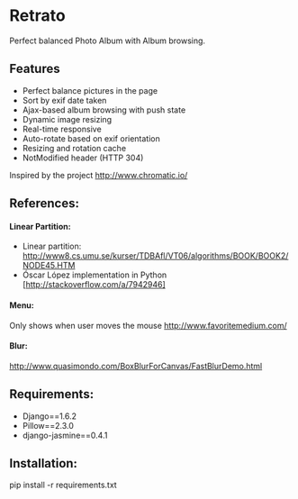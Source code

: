 Retrato
=======

Perfect balanced Photo Album with Album browsing.

Features
--------
- Perfect balance pictures in the page
- Sort by exif date taken
- Ajax-based album browsing with push state
- Dynamic image resizing
- Real-time responsive
- Auto-rotate based on exif orientation
- Resizing and rotation cache
- NotModified header (HTTP 304)


Inspired by the project http://www.chromatic.io/

References:
-----------

#### Linear Partition:
* Linear partition: http://www8.cs.umu.se/kurser/TDBAfl/VT06/algorithms/BOOK/BOOK2/NODE45.HTM
* Óscar López implementation in Python [http://stackoverflow.com/a/7942946]

#### Menu:
Only shows when user moves the mouse http://www.favoritemedium.com/ 

#### Blur:
http://www.quasimondo.com/BoxBlurForCanvas/FastBlurDemo.html

Requirements:
-------------
- Django==1.6.2
- Pillow==2.3.0
- django-jasmine==0.4.1

Installation:
-------------
pip install -r requirements.txt
